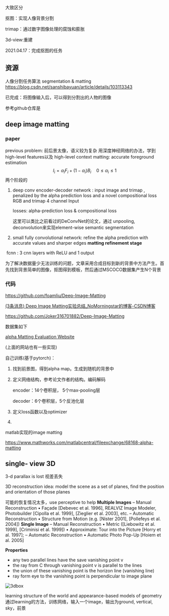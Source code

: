 大致区分



抠图：实现人像背景分割

trimap：通过数字图像处理的腐蚀和膨胀

3d-view:重建



2021.04.17：完成抠图的任务


## 资源
人像分割任务算法
segmentation & matting
https://blog.csdn.net/sanshibayuan/article/details/103113343

已完成：将图像输入后，可以得到分割出的人物的图像

参考github仓库是





## deep image matting
### paper 
previous problem: 前后景太像，语义较为复杂
用深度神经网络的办法，学到high-level features以及 high-level context
matting: accurate foreground estimation 
$$
I_i = {\alpha}_i F_i + (1-{\alpha}_i)B_i  \quad  0 \leq {\alpha}_i \leq 1
$$
两个阶段的
1. deep conv encoder-decoder network : input  image and trimap ,  penalized by the alpha prediction loss and a novel compositional loss
	RGB and trimap  4 channel Input
	
	losses: alpha-prediction loss  &  compositional loss
	
	
	
	这里可以类比之前看过的DeConvNet的论文，通过 unpooling, deconvolution来实现element-wise semantic segmentation
	
2. small fully convolutional network: refine the alpha prediction with accurate values and sharper edges  **matting refinement stage**

​        fcnn : 3 cnn layers with ReLU and 1 output

​	   为了解决数据量少无法训练的问题，文章采用合成目标到新的背景中方法产生。首先找到背景简单的图像，抠图得到模板，然后通过MSCOCO数据集产生N个背景





### 代码
https://github.com/foamliu/Deep-Image-Matting

[(3条消息) Deep Image Matting实验总结_NoMorningstar的博客-CSDN博客](https://blog.csdn.net/qq_20657717/article/details/81809982)

https://github.com/Joker316701882/Deep-Image-Matting

数据集如下

[alpha Matting Evaluation Website](http://www.alphamatting.com/index.html)

(上面的网站也有一些实现)

自己训练(基于pytorch)：

1. 找到前景图，得到alpha map。生成到随机的背景中

2. 定义网络结构，参考论文作者的结构。编码解码

   encoder：14个卷积层， 5个max-pooling层 

   decoder：6个卷积层，5个反池化层

3. 定义loss函数以及optimizer

4. 







matlab实现的image matting

https://www.mathworks.com/matlabcentral/fileexchange/68168-alpha-matting








## single- view 3D
3-d parallax is lost 视差丢失

3D reconstruction
idea: model the scene as a set of planes, find the position and orientation of those planes

可能的恢复情况太多，use perceptive to help
**Multiple Images**
– Manual Reconstruction
• Façade [Debevec et al. 1996], REALVIZ Image Modeler, 
Photobuilder [Cipolla et al. 1999], [Zieglier et al. 2003], etc. 
– Automatic Reconstruction
• Structure from Motion (e.g. [Nister 2001], [Pollefeys et al. 2004])
**Single Image**
– Manual Reconstruction
• Metric ([Liebowitz et al. 1999], [Criminisi et al. 1999])
• Approximate: Tour into the Picture [Horry et al. 1997];
– Automatic Reconstruction
• Automatic Photo Pop-Up [Hoiem et al. 2005]

 **Properties**
- any two parallel lines have the save vanishing point v
- the ray from C through vanishing point v is parallel to the lines
- the union of these vanishing point is the horizon line (vanishing line)
- ray form eye to the vanishing point is perpendicular to image plane

![3dbox](E:\MSRA\MSRA_paper\3dbox.png)

learning structure of the world and appearance-based models of geometry
通过learning的方法，训练网络，输入一个image，输出为ground, vertical, sky，前景